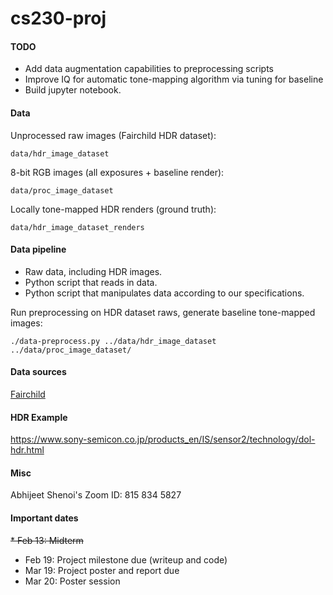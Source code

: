 # cs230-proj

#### TODO
* Add data augmentation capabilities to preprocessing scripts
* Improve IQ for automatic tone-mapping algorithm via tuning for baseline
* Build jupyter notebook.

#### Data
Unprocessed raw images (Fairchild HDR dataset):
```
data/hdr_image_dataset
```

8-bit RGB images (all exposures + baseline render):
```
data/proc_image_dataset
```

Locally tone-mapped HDR renders (ground truth):
```
data/hdr_image_dataset_renders
```

#### Data pipeline
* Raw data, including HDR images.
* Python script that reads in data.
* Python script that manipulates data according to our specifications.

Run preprocessing on HDR dataset raws, generate baseline tone-mapped images:
```
./data-preprocess.py ../data/hdr_image_dataset ../data/proc_image_dataset/
```

#### Data sources
[Fairchild](http://rit-mcsl.org/fairchild/HDR.html "Fairchild data")

#### HDR Example
https://www.sony-semicon.co.jp/products_en/IS/sensor2/technology/dol-hdr.html

#### Misc
Abhijeet Shenoi's Zoom ID: 815 834 5827

#### Important dates
~~* Feb 13: Midterm~~
* Feb 19: Project milestone due (writeup and code)
* Mar 19: Project poster and report due
* Mar 20: Poster session

